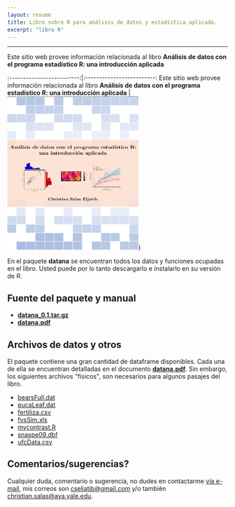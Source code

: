 ```yaml
---
layout: resume
title: Libro sobre R para análisis de datos y estadística aplicada.
excerpt: "libro R"
---
```


---
Este sitio web provee información relacionada al libro **Análisis de datos con el programa estadístico R: una introducción aplicada**

:-------------------------:|:-------------------------:
Este sitio web provee información relacionada al libro **Análisis de datos con el programa estadístico R: una introducción aplicada**  |  <img src="/images/portadaLibro.png" width="300" height="350">)

En el paquete **datana** se encuentran todos los datos y funciones ocupadas en el libro. Usted puede por lo tanto descargarlo e instalarlo en su versión de R.

## Fuente del paquete y manual
+ [**datana_0.1.tar.gz**](/rbooklibroR/datana_0.1.tar.gz)
+ [**datana.pdf**](/rlibro/datana.pdf)



## Archivos de datos y otros
El paquete contiene una gran cantidad de dataframe disponibles. Cada una de ella se encuentran detalladas en el documento [**datana.pdf**](/rlibro/datana.pdf). Sin embargo, los siguientes archivos "físicos", son necesarios para algunos pasajes del libro.

+ [bearsFull.dat](/rlibro/bearsFull.dat)
+ [eucaLeaf.dat](/rlibro/eucaLeaf.dat)
+ [fertiliza.csv](/rlibro/fertiliza.csv)
+ [fvsSim.xls](/rlibro/fvsSim.xls)
+ [mycontrast.R](/rlibro/mycontrast.R)
+ [snaspe09.dbf](/rlibro/snaspe09.dbf)
+ [ufcData.csv](/rlibro/ufcData.csv)

## Comentarios/sugerencias?
Cualquier duda, comentario o sugerencia, no dudes en contactarme [vía e-mail](mailto:cseljatib@gmail.com), mis correos son cseljatib@gmail.com y/o también christian.salas@aya.yale.edu.



<!-- ### Footer
A book on the core graphics facilities of the R language and environment for statistical computing and graphics (Chapman & Hall/CRC, August 2005).
A link to the publisher's web page for the book.
A list of Errata.
PDF version of the preface, table of contents, and Chapters 1, 4, and 5.
R code for figures:
Last updated: August 2020 -->
